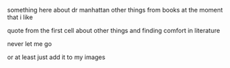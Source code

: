 something here about dr manhattan
other things from books at the moment that i like

quote from the first cell about other things and finding comfort in literature

never let me go

or at least just add it to my images
